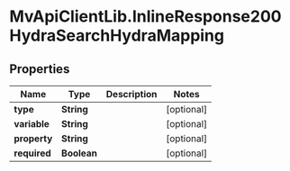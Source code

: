 # MvApiClientLib.InlineResponse200HydraSearchHydraMapping

## Properties

Name | Type | Description | Notes
------------ | ------------- | ------------- | -------------
**type** | **String** |  | [optional] 
**variable** | **String** |  | [optional] 
**property** | **String** |  | [optional] 
**required** | **Boolean** |  | [optional] 


